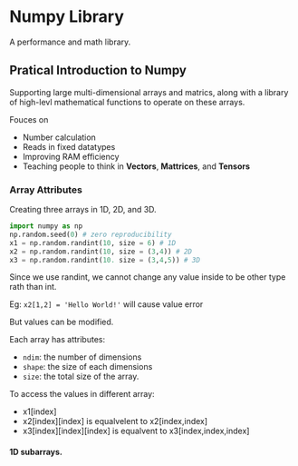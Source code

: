 # Numpy Library
A performance and math library.

## Pratical Introduction to Numpy
Supporting large multi-dimensional arrays and matrics, along with a library of high-levl mathematical functions to operate on these arrays.

Fouces on
  - Number calculation
  - Reads in fixed datatypes
  - Improving RAM efficiency
  - Teaching people to think in **Vectors**, **Mattrices**, and **Tensors**

### Array Attributes
Creating three arrays in 1D, 2D, and 3D.
```python
import numpy as np
np.random.seed(0) # zero reproducibility
x1 = np.random.randint(10, size = 6) # 1D
x2 = np.random.randint(10, size = (3,4)) # 2D
x3 = np.random.randint(10. size = (3,4,5)) # 3D
```
Since we use randint, we cannot change any value inside to be other type rath than int.

Eg: `x2[1,2] = 'Hello World!'` will cause value error

But values can be modified.

Each array has attributes:
- `ndim`: the number of dimensions
- `shape`: the size of each dimensions
- `size`: the total size of the array.

To access the values in different array:
- x1[index]
- x2[index][index] is equalvelent to x2[index,index]
- x3[index][index][index] is equalvent to x3[index,index,index]

#### 1D subarrays.
